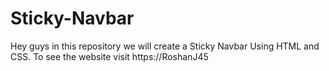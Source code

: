 # Sticky-Navbar
Hey guys in this repository we will create a Sticky Navbar Using HTML and CSS. To see the website visit https://RoshanJ45
